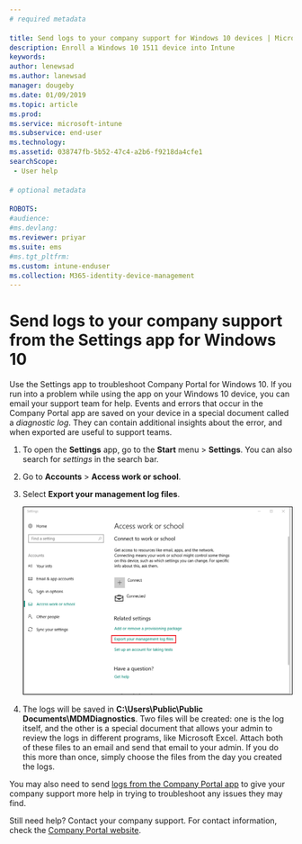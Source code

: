 ```yaml
---
# required metadata

title: Send logs to your company support for Windows 10 devices | Microsoft Docs
description: Enroll a Windows 10 1511 device into Intune
keywords:
author: lenewsad
ms.author: lanewsad
manager: dougeby
ms.date: 01/09/2019
ms.topic: article
ms.prod:
ms.service: microsoft-intune
ms.subservice: end-user
ms.technology:
ms.assetid: 038747fb-5b52-47c4-a2b6-f9218da4cfe1
searchScope:
 - User help

# optional metadata

ROBOTS:  
#audience:
#ms.devlang:
ms.reviewer: priyar
ms.suite: ems
#ms.tgt_pltfrm:
ms.custom: intune-enduser
ms.collection: M365-identity-device-management
---
```


# Send logs to your company support from the Settings app for Windows 10

Use the Settings app to troubleshoot Company Portal for Windows 10. If you run into a problem while using the app on your Windows 10 device, you can email your support team for help. Events and errors that occur in the Company Portal app are saved on your device in a special document called a _diagnostic log_. They can contain additional insights about the error, and when exported are useful to support teams.

1. To open the **Settings** app, go to the **Start** menu > **Settings**. You can also search for *settings* in the search bar.
2. Go to **Accounts** > **Access work or school**.
3. Select **Export your management log files**.

   ![The "Access work or school screen", which presents the Export option underneath the "Related settings" heading.](./media/w10-export-logs.png)

4. The logs will be saved in **C:\Users\Public\Public Documents\MDMDiagnostics**. Two files will be created: one is the log itself, and the other is a special document that allows your admin to review the logs in different programs, like Microsoft Excel. Attach both of these files to an email and send that email to your admin. If you do this more than once, simply choose the files from the day you created the logs. 

You may also need to send [logs from the Company Portal app](send-logs-to-your-it-admin-cp-windows.md) to give your company support more help in trying to troubleshoot any issues they may find. 

Still need help? Contact your company support. For contact information, check the [Company Portal website](https://go.microsoft.com/fwlink/?linkid=2010980).
